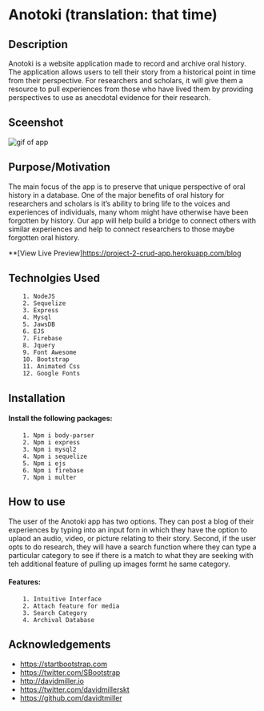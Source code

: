 # Anotoki (translation: that time)

## Description
Anotoki is a website application made to record and archive oral history. The application allows users to tell their story from a historical point in time from their perspective. For researchers and scholars, it will give them a resource to pull experiences from those who have lived them by providing perspectives to use as anecdotal evidence for their research.

## Sceenshot
![gif of app](https://github.com/tomkim825/Project2/blob/master/project_2.gif)

## Purpose/Motivation
 The main focus of the app is to preserve that unique perspective of oral history in a database. One of the major benefits of oral history for researchers and scholars is it’s ability to bring life to the voices and experiences of individuals, many whom might have otherwise have been forgotten by history. Our app will help build a bridge to connect others with similar experiences and help to connect researchers to those maybe forgotten oral history.

**[View Live Preview]https://project-2-crud-app.herokuapp.com/blog

## Technolgies Used

        1. NodeJS
        2. Sequelize 
        3. Express 
        4. Mysql 
        5. JawsDB  
        6. EJS  
        7. Firebase 
        8. Jquery 
        9. Font Awesome 
        10. Bootstrap
        11. Animated Css 
        12. Google Fonts


## Installation

#### Install the following packages:
        
        1. Npm i body-parser
        2. Npm i express
        3. Npm i mysql2
        4. Npm i sequelize
        5. Npm i ejs
        6. Npm i firebase
        7. Npm i multer

## How to use
The user of the Anotoki app has two options. They can post a blog of their experiences by typing into an input forn in which they have the option to uplaod an audio, video, or picture relating to their story. Second, if the user opts to do research, they will have a search function where they can type a particular category to see if there is a match to what they are seeking with teh additional feature of pulling up images formt he same category.

#### Features:
        
        1. Intuitive Interface
        2. Attach feature for media
        3. Search Category
        4. Archival Database
       

## Acknowledgements

* https://startbootstrap.com
* https://twitter.com/SBootstrap
* http://davidmiller.io
* https://twitter.com/davidmillerskt
* https://github.com/davidtmiller













